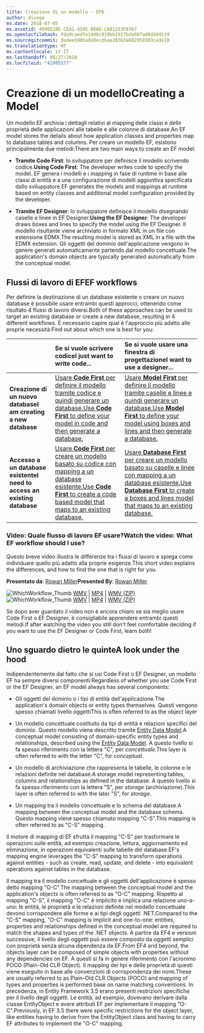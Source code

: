 ```yaml
---
title: Creazione di un modello - EF6
author: divega
ms.date: 2018-07-05
ms.assetid: 4890228E-CEA1-4595-B8AD-CA81253F8767
ms.openlocfilehash: fda9caedfe1dd6c919bb1917bda007ad8ddd4539
ms.sourcegitcommit: dadee5905ada9ecdbae28363a682950383ce3e10
ms.translationtype: HT
ms.contentlocale: it-IT
ms.lasthandoff: 08/27/2018
ms.locfileid: "42995577"
---
```

# <a name="creating-a-model"></a><span data-ttu-id="4c8e2-102">Creazione di un modello</span><span class="sxs-lookup"><span data-stu-id="4c8e2-102">Creating a Model</span></span>

<span data-ttu-id="4c8e2-103">Un modello EF archivia i dettagli relativi al mapping delle classi e delle proprietà delle applicazioni alle tabelle e alle colonne di database.</span><span class="sxs-lookup"><span data-stu-id="4c8e2-103">An EF model stores the details about how application classes and properties map to database tables and columns.</span></span> <span data-ttu-id="4c8e2-104">Per creare un modello EF, esistono principalmente due metodi:</span><span class="sxs-lookup"><span data-stu-id="4c8e2-104">There are two main ways to create an EF model:</span></span>

- <span data-ttu-id="4c8e2-105">**Tramite Code First**: lo sviluppatore per definisce il modello scrivendo codice.</span><span class="sxs-lookup"><span data-stu-id="4c8e2-105">**Using Code First**: The developer writes code to specify the model.</span></span> <span data-ttu-id="4c8e2-106">EF genera i modelli e i mapping in fase di runtime in base alle classi di entità e a una configurazione di modelli aggiuntiva specificata dallo sviluppatore.</span><span class="sxs-lookup"><span data-stu-id="4c8e2-106">EF generates the models and mappings at runtime based on entity classes and additional model configuration provided by the developer.</span></span>

- <span data-ttu-id="4c8e2-107">**Tramite EF Designer**: lo sviluppatore definisce il modello disegnando caselle e linee in EF Designer.</span><span class="sxs-lookup"><span data-stu-id="4c8e2-107">**Using the EF Designer**: The developer draws boxes and lines to specify the model using the EF Designer.</span></span> <span data-ttu-id="4c8e2-108">Il modello risultante viene archiviato in formato XML in un file con estensione EDMX.</span><span class="sxs-lookup"><span data-stu-id="4c8e2-108">The resulting model is stored as XML in a file with the EDMX extension.</span></span> <span data-ttu-id="4c8e2-109">Gli oggetti del dominio dell'applicazione vengono in genere generati automaticamente partendo dal modello concettuale.</span><span class="sxs-lookup"><span data-stu-id="4c8e2-109">The application's domain objects are typically generated automatically from the conceptual model.</span></span>

## <a name="ef-workflows"></a><span data-ttu-id="4c8e2-110">Flussi di lavoro di EF</span><span class="sxs-lookup"><span data-stu-id="4c8e2-110">EF workflows</span></span>

<span data-ttu-id="4c8e2-111">Per definire la destinazione di un database esistente o creare un nuovo database è possibile usare entrambi questi approcci, ottenendo come risultato 4 flussi di lavoro diversi.</span><span class="sxs-lookup"><span data-stu-id="4c8e2-111">Both of these approaches can be used to target an existing database or create a new database, resulting in 4 different workflows.</span></span>
<span data-ttu-id="4c8e2-112">È necessario capire qual è l'approccio più adatto alle proprie necessità:</span><span class="sxs-lookup"><span data-stu-id="4c8e2-112">Find out about which one is best for you:</span></span>  

|                                           | <span data-ttu-id="4c8e2-113">Se si vuole scrivere codice</span><span class="sxs-lookup"><span data-stu-id="4c8e2-113">I just want to write code...</span></span>                                                                                                                   | <span data-ttu-id="4c8e2-114">Se si vuole usare una finestra di progettazione</span><span class="sxs-lookup"><span data-stu-id="4c8e2-114">I want to use a designer...</span></span>                                                                                                                        |
|:------------------------------------------|:-----------------------------------------------------------------------------------------------------------------------------------------------|:---------------------------------------------------------------------------------------------------------------------------------------------------|
| <span data-ttu-id="4c8e2-115">**Creazione di un nuovo database**</span><span class="sxs-lookup"><span data-stu-id="4c8e2-115">**I am creating a new database**</span></span>          | [<span data-ttu-id="4c8e2-116">Usare **Code First** per definire il modello tramite codice e quindi generare un database.</span><span class="sxs-lookup"><span data-stu-id="4c8e2-116">Use **Code First** to define your model in code and then generate a database.</span></span>](~/ef6/modeling/code-first/workflows/new-database.md)           | [<span data-ttu-id="4c8e2-117">Usare **Model First** per definire il modello tramite caselle e linee e quindi generare un database.</span><span class="sxs-lookup"><span data-stu-id="4c8e2-117">Use **Model First** to define your model using boxes and lines and then generate a database.</span></span>](~/ef6/modeling/designer/workflows/model-first.md)   |
| <span data-ttu-id="4c8e2-118">**Accesso a un database esistente**</span><span class="sxs-lookup"><span data-stu-id="4c8e2-118">**I need to access an existing database**</span></span> | [<span data-ttu-id="4c8e2-119">Usare **Code First** per creare un modello basato su codice con mapping a un database esistente.</span><span class="sxs-lookup"><span data-stu-id="4c8e2-119">Use **Code First** to create a code based model that maps to an existing database.</span></span>](~/ef6/modeling/code-first/workflows/existing-database.md) | [<span data-ttu-id="4c8e2-120">Usare **Database First** per creare un modello basato su caselle e linee con mapping a un database esistente.</span><span class="sxs-lookup"><span data-stu-id="4c8e2-120">Use **Database First** to create a boxes and lines model that maps to an existing database.</span></span>](~/ef6/modeling/designer/workflows/database-first.md) |

### <a name="watch-the-video-what-ef-workflow-should-i-use"></a><span data-ttu-id="4c8e2-121">Video: Quale flusso di lavoro EF usare?</span><span class="sxs-lookup"><span data-stu-id="4c8e2-121">Watch the video: What EF workflow should I use?</span></span>

<span data-ttu-id="4c8e2-122">Questo breve video illustra le differenze tra i flussi di lavoro e spiega come individuare quello più adatto alla proprie esigenze.</span><span class="sxs-lookup"><span data-stu-id="4c8e2-122">This short video explains the differences, and how to find the one that is right for you.</span></span>

<span data-ttu-id="4c8e2-123">**Presentato da**: [Rowan Miller](http://romiller.com/)</span><span class="sxs-lookup"><span data-stu-id="4c8e2-123">**Presented By**: [Rowan Miller](http://romiller.com/)</span></span>

<span data-ttu-id="4c8e2-124">![WhichWorkflow_Thumb](../media/whichworkflow-thumb.png) [WMV](http://download.microsoft.com/download/8/F/8/8F81F4CD-3678-4229-8D79-0C63FFA3C595/HDI_ITPro_Technet_winvideo_ChoseYourWorkflow.wmv) | [MP4](http://download.microsoft.com/download/8/F/8/8F81F4CD-3678-4229-8D79-0C63FFA3C595/HDI_ITPro_Technet_mp4video_ChoseYourWorkflow.m4v) | [WMV (ZIP)](http://download.microsoft.com/download/8/F/8/8F81F4CD-3678-4229-8D79-0C63FFA3C595/HDI_ITPro_Technet_winvideo_ChoseYourWorkflow.zip)</span><span class="sxs-lookup"><span data-stu-id="4c8e2-124">![WhichWorkflow_Thumb](../media/whichworkflow-thumb.png) [WMV](http://download.microsoft.com/download/8/F/8/8F81F4CD-3678-4229-8D79-0C63FFA3C595/HDI_ITPro_Technet_winvideo_ChoseYourWorkflow.wmv) | [MP4](http://download.microsoft.com/download/8/F/8/8F81F4CD-3678-4229-8D79-0C63FFA3C595/HDI_ITPro_Technet_mp4video_ChoseYourWorkflow.m4v) | [WMV (ZIP)](http://download.microsoft.com/download/8/F/8/8F81F4CD-3678-4229-8D79-0C63FFA3C595/HDI_ITPro_Technet_winvideo_ChoseYourWorkflow.zip)</span></span>

<span data-ttu-id="4c8e2-125">Se dopo aver guardato il video non è ancora chiaro se sia meglio usare Code First o EF Designer, è consigliabile apprendere entrambi questi metodi.</span><span class="sxs-lookup"><span data-stu-id="4c8e2-125">If after watching the video you still don't feel comfortable deciding if you want to use the EF Designer or Code First, learn both!</span></span>

## <a name="a-look-under-the-hood"></a><span data-ttu-id="4c8e2-126">Uno sguardo dietro le quinte</span><span class="sxs-lookup"><span data-stu-id="4c8e2-126">A look under the hood</span></span>

<span data-ttu-id="4c8e2-127">Indipendentemente dal fatto che si usi Code First o EF Designer, un modello EF ha sempre diversi componenti:</span><span class="sxs-lookup"><span data-stu-id="4c8e2-127">Regardless of whether you use Code First or the EF Designer, an EF model always has several components:</span></span>

- <span data-ttu-id="4c8e2-128">Gli oggetti del dominio o i tipi di entità dell'applicazione.</span><span class="sxs-lookup"><span data-stu-id="4c8e2-128">The application's domain objects or entity types themselves.</span></span> <span data-ttu-id="4c8e2-129">Questi vengono spesso chiamati livello oggetti</span><span class="sxs-lookup"><span data-stu-id="4c8e2-129">This is often referred to as the object layer</span></span>

- <span data-ttu-id="4c8e2-130">Un modello concettuale costituito da tipi di entità e relazioni specifici del dominio. Questo modello viene descritto tramite [Entity Data Model](~/ef6/resources/glossary.md#entity-data-model).</span><span class="sxs-lookup"><span data-stu-id="4c8e2-130">A conceptual model consisting of domain-specific entity types and relationships, described using the [Entity Data Model](~/ef6/resources/glossary.md#entity-data-model).</span></span> <span data-ttu-id="4c8e2-131">A questo livello si fa spesso riferimento con la lettera "C", per _concettuale_.</span><span class="sxs-lookup"><span data-stu-id="4c8e2-131">This layer is often referred to with the letter "C", for _conceptual_.</span></span>

- <span data-ttu-id="4c8e2-132">Un modello di archiviazione che rappresenta le tabelle, le colonne e le relazioni definite nel database.</span><span class="sxs-lookup"><span data-stu-id="4c8e2-132">A storage model representing tables, columns and relationships as defined in the database.</span></span> <span data-ttu-id="4c8e2-133">A questo livello si fa spesso riferimento con la lettera "S", per _storage_ (archiviazione).</span><span class="sxs-lookup"><span data-stu-id="4c8e2-133">This layer is often referred to with the later "S", for _storage_.</span></span>  

- <span data-ttu-id="4c8e2-134">Un mapping tra il modello concettuale e lo schema del database.</span><span class="sxs-lookup"><span data-stu-id="4c8e2-134">A mapping between the conceptual model and the database schema.</span></span> <span data-ttu-id="4c8e2-135">Questo mapping viene spesso chiamato mapping "C-S".</span><span class="sxs-lookup"><span data-stu-id="4c8e2-135">This mapping is often referred to as "C-S" mapping.</span></span>

<span data-ttu-id="4c8e2-136">Il motore di mapping di EF sfrutta il mapping "C-S" per trasformare le operazioni sulle entità, ad esempio creazione, lettura, aggiornamento ed eliminazione, in operazioni equivalenti sulle tabelle del database.</span><span class="sxs-lookup"><span data-stu-id="4c8e2-136">EF's mapping engine leverages the "C-S" mapping to transform operations against entities - such as create, read, update, and delete - into equivalent operations against tables in the database.</span></span>

<span data-ttu-id="4c8e2-137">Il mapping tra il modello concettuale e gli oggetti dell'applicazione è spesso detto mapping "O-C".</span><span class="sxs-lookup"><span data-stu-id="4c8e2-137">The mapping between the conceptual model and the application's objects is often referred to as "O-C" mapping.</span></span> <span data-ttu-id="4c8e2-138">Rispetto al mapping "C-S", il mapping "O-C" è implicito e implica una relazione uno-a-uno: le entità, le proprietà e le relazioni definite nel modello concettuale devono corrispondere alle forme e ai tipi degli oggetti .NET.</span><span class="sxs-lookup"><span data-stu-id="4c8e2-138">Compared to the "C-S" mapping, "O-C" mapping is implicit and one-to-one: entities, properties and relationships defined in the conceptual model are required to match the shapes and types of the .NET objects.</span></span> <span data-ttu-id="4c8e2-139">A partire da EF4 e versioni successive, il livello degli oggetti può essere composto da oggetti semplici con proprietà senza alcuna dipendenza da EF.</span><span class="sxs-lookup"><span data-stu-id="4c8e2-139">From EF4 and beyond, the objects layer can be composed of simple objects with properties without any dependencies on EF.</span></span> <span data-ttu-id="4c8e2-140">A questi si fa in genere riferimento con l'acronimo POCO (Plain-Old CLR Object). Il mapping dei tipi e delle proprietà di questi viene eseguito in base alle convenzioni di corrispondenza dei nomi.</span><span class="sxs-lookup"><span data-stu-id="4c8e2-140">These are usually referred to as Plain-Old CLR Objects (POCO) and mapping of types and properties is performed base on name matching conventions.</span></span> <span data-ttu-id="4c8e2-141">In precedenza, in Entity Framework 3.5 erano presenti restrizioni specifiche per il livello degli oggetti. Le entità, ad esempio, dovevano derivare dalla classe EntityObject e avere attributi EF per implementare il mapping "O-C".</span><span class="sxs-lookup"><span data-stu-id="4c8e2-141">Previously, in EF 3.5 there were specific restrictions for the object layer, like entities having to derive from the EntityObject class and having to carry EF attributes to implement the "O-C" mapping.</span></span>
